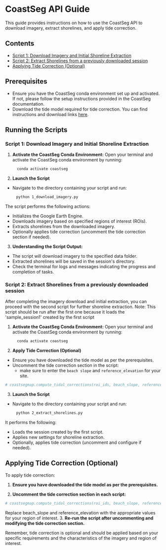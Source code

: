 # CoastSeg API Guide

This guide provides instructions on how to use the CoastSeg API to download imagery, extract shorelines, and apply tide correction. 

## Contents

- [Script 1: Download Imagery and Initial Shoreline Extraction](#script-1-download-imagery-and-initial-shoreline-extraction)
- [Script 2: Extract Shorelines from a previously downloaded session](#script-2-extract-shorelines-from-a-previously-downloaded-session)
- [Applying Tide Correction (Optional)](#applying-tide-correction-optional)

## Prerequisites

- Ensure you have the CoastSeg conda environment set up and activated. If not, please follow the setup instructions provided in the CoastSeg documentation.
- Download the tide model required for tide correction. You can find instructions and download links [here](https://github.com/Doodleverse/CoastSeg/wiki/09.-How-to-Download-and-clip-Tide-Model).

## Running the Scripts

### Script 1: Download Imagery and Initial Shoreline Extraction

1. **Activate the CoastSeg Conda Environment:**
   Open your terminal and activate the CoastSeg conda environment by running:
   ```bash
     conda activate coastseg
   ```
2. **Launch the Script**
- Navigate to the directory containing your script and run:
```bash
     python 1_download_imagery.py
```
The script performs the following actions:
 - Initializes the Google Earth Engine.
 - Downloads imagery based on specified regions of interest (ROIs).
 - Extracts shorelines from the downloaded imagery. 
 - Optionally applies tide correction (uncomment the tide correction section if needed).
3. **Understanding the Script Output:**
- The script will download imagery to the specified data folder.
- Extracted shorelines will be saved in the session's directory.
- Check the terminal for logs and messages indicating the progress and completion of tasks.

### Script 2: Extract Shorelines from a previously downloaded session
After completing the imagery download and initial extraction, you can proceed with the second script for further shoreline extraction.
Note: This script should be run after the first one because it loads the 'sample_session1' created by the first script

1. **Activate the CoastSeg Conda Environment:**
   Open your terminal and activate the CoastSeg conda environment by running:
   ```bash
     conda activate coastseg
   ```
2. **Apply Tide Correction (Optional)**
- Ensure you have downloaded the tide model as per the prerequisites.
- Uncomment the tide correction section in the script:
   - make sure to enter the `beach slope` and `reference_elevation` for your site.
```python
# coastsegmap.compute_tidal_corrections(roi_ids, beach_slope, reference_elevation)
```
3. **Launch the Script**
- Navigate to the directory containing your script and run:
```bash
     python 2_extract_shorelines.py
```
It performs the following:
- Loads the session created by the first script.
- Applies new settings for shoreline extraction.
- Optionally, applies tide correction (uncomment and configure if needed).

## Applying Tide Correction (Optional)
To apply tide correction:

1. **Ensure you have downloaded the tide model as per the prerequisites.**

2. **Uncomment the tide correction section in each script:**
```python
# coastsegmap.compute_tidal_corrections(roi_ids, beach_slope, reference_elevation)
```
Replace beach_slope and reference_elevation with the appropriate values for your region of interest.
3. **Re-run the script after uncommenting and modifying the tide correction section.**

Remember, tide correction is optional and should be applied based on your specific requirements and the characteristics of the imagery and region of interest.
